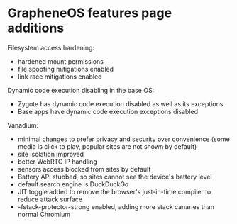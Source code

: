 # GrapheneOS features page additions
Filesystem access hardening:
- hardened mount permissions
- file spoofing mitigations enabled
- link race mitigations enabled

Dynamic code execution disabling in the base OS:
- Zygote has dynamic code execution disabled as well as its exceptions
- Base apps have dynamic code execution exceptions disabled

Vanadium:
- minimal changes to prefer privacy and security over convenience (some media is click to play, popular sites are not shown by default)
- site isolation improved
- better WebRTC IP handling
- sensors access blocked from sites by default
- Battery API stubbed, so sites cannot see the device's battery level
- default search engine is DuckDuckGo
- JIT toggle added to remove the browser's just-in-time compiler to reduce attack surface
- -fstack-protector-strong enabled, adding more stack canaries than normal Chromium
